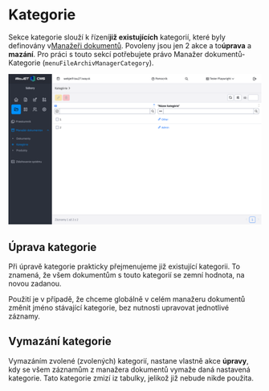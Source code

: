 # Kategorie

Sekce kategorie slouží k řízení**již existujících** kategorií, které byly definovány v[Manažeři dokumentů](./README.md). Povoleny jsou jen 2 akce a to**úprava** a **mazání**. Pro práci s touto sekcí potřebujete právo Manažer dokumentů-Kategorie (`menuFileArchivManagerCategory`).

![](category-manager.png)

## Úprava kategorie

Při úpravě kategorie prakticky přejmenujeme již existující kategorii. To znamená, že všem dokumentům s touto kategorií se zemní hodnota, na novou zadanou.

Použití je v případě, že chceme globálně v celém manažeru dokumentů změnit jméno stávající kategorie, bez nutnosti upravovat jednotlivé záznamy.

## Vymazání kategorie

Vymazáním zvolené (zvolených) kategorií, nastane vlastně akce **úpravy**, kdy se všem záznamům z manažera dokumentů vymaže daná nastavená kategorie. Tato kategorie zmizí iz tabulky, jelikož již nebude nikde použita.
